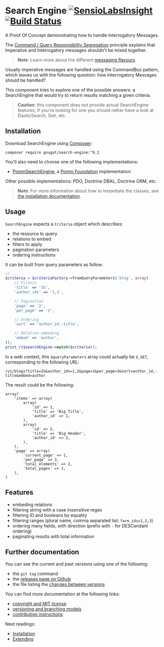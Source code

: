 # Search Engine [![SensioLabsInsight](https://insight.sensiolabs.com/projects/0bf23baf-b278-4be1-9e20-0a12472bb0ed/mini.png)](https://insight.sensiolabs.com/projects/0bf23baf-b278-4be1-9e20-0a12472bb0ed) [![Build Status](https://travis-ci.org/gnugat/search-engine.svg?branch=master)](https://travis-ci.org/gnugat/search-engine)

A Proof Of Concept demonstrating how to handle Interrogatory Messages.

The [Command / Query Responsibility Segregation](http://martinfowler.com/bliki/CQRS.html)
principle explains that Imperative and Interrogatory messages shouldn't be mixed together.

> **Note**: Learn more about the different [messaging flavours](http://verraes.net/2015/01/messaging-flavours/).

Usually imperative messages are handled using the CommandBus pattern, which leaves
us with the following question: how Interrogatory Messages should be handled?

This component tries to explore one of the possible answers: a SearchEngine that
would try to return results matching a given criteria.

> **Caution**: this component does not provide actual SearchEngine features,
> if you're looking for one you should rather have a look at ElasticSearch, Solr, etc.

## Installation

Download SearchEngine using [Composer](https://getcomposer.org/download):

    composer require gnugat/search-engine:^0.2

You'll also need to choose one of the following implementations:

* [PommSearchEngine](https://github.com/gnugat/pomm-search-engine), a [Pomm Foundation](http://www.pomm-project.org/) implementation

Other possible implementations: PDO, Doctrine DBAL, Doctrine ORM, etc.

> **Note**: For more information about how to instantiate the classes, see [the installation documentation](doc/01-installation.md).

## Usage

`SearchEngine` expects a `Criteria` object which describes:

* the resource to query
* relations to embed
* filters to apply
* pagination parameters
* ordering instructions

It can be built from query parameters as follow:

```php
// ...
$criteria = $criteriaFactory->fromQueryParameters('blog', array(
    // Filters
    'title' => 'IG',
    'author_ids' => '1,3',

    // Pagination
    'page' => '2',
    'per_page' => '3',

    // Ordering
    'sort' => 'author_id,-title',

    // Relation embeding
    'embed' => 'author',
));
print_r($searchEngine->match($criteria));
```

In a web context, this `$queryParameters` array could actually be `$_GET`, corresponding to the following URL:

    /v1/blogs?title=IG&author_ids=1,2&page=1&per_page=3&sort=author_id,-title&embed=author

The result could be the following:

```
array(
    'items' => array(
        array(
            'id' => 1,
            'title' => 'Big Title',
            'author_id' => 1,
        ),
        array(
            'id' => 2,
            'title' => 'Big Header',
            'author_id' => 2,
        ),
    ),
    'page' => array(
        'current_page' => 1,
        'per_page' => 3,
        'total_elements' => 2,
        'total_pages' => 1,
    ),
)
```

## Features

* embeding relations
* filtering string with a case insensitive regex
* filtering ID and booleans by equality
* filtering ranges (plural name, comma separated list: `farm_ids=1,2,3`)
* ordering many fields, with direction (prefix with `-` for DESCendant ordering)
* paginating results with total information

## Further documentation

You can see the current and past versions using one of the following:

* the `git tag` command
* the [releases page on Github](https://github.com/gnugat/search-engine/releases)
* the file listing the [changes between versions](CHANGELOG.md)

You can find more documentation at the following links:

* [copyright and MIT license](LICENSE)
* [versioning and branching models](VERSIONING.md)
* [contribution instructions](CONTRIBUTING.md)

Next readings:

* [Installation](doc/01-installtion.md)
* [Extending](doc/02-extending.md)
